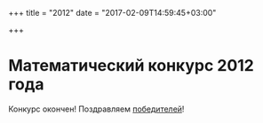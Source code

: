 +++
title = "2012"
date = "2017-02-09T14:59:45+03:00"

+++
# Математический конкурс 2012 года

Конкурс окончен! Поздравляем [победителей](../winners/2012.pdf)!